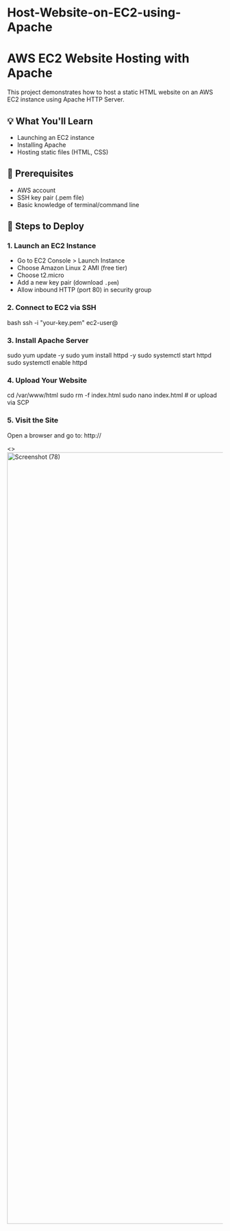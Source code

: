 # Host-Website-on-EC2-using-Apache

# AWS EC2 Website Hosting with Apache

This project demonstrates how to host a static HTML website on an AWS EC2 instance using Apache HTTP Server.

## 💡 What You'll Learn
- Launching an EC2 instance
- Installing Apache
- Hosting static files (HTML, CSS)

## 🧰 Prerequisites
- AWS account
- SSH key pair (.pem file)
- Basic knowledge of terminal/command line

## 🚀 Steps to Deploy

### 1. Launch an EC2 Instance
- Go to EC2 Console > Launch Instance
- Choose Amazon Linux 2 AMI (free tier)
- Choose t2.micro
- Add a new key pair (download `.pem`)
- Allow inbound HTTP (port 80) in security group

### 2. Connect to EC2 via SSH

bash
ssh -i "your-key.pem" ec2-user@<EC2-PUBLIC-IP>

### 3. Install Apache Server

sudo yum update -y
sudo yum install httpd -y
sudo systemctl start httpd
sudo systemctl enable httpd

### 4. Upload Your Website

cd /var/www/html
sudo rm -f index.html
sudo nano index.html  # or upload via SCP

### 5. Visit the Site

Open a browser and go to:
http://<EC2-PUBLIC-IP>

<>
<img width="2880" height="1800" alt="Screenshot (78)" src="https://github.com/user-attachments/assets/57bc3265-12b0-4ff1-8ca2-c9689291ad7a" />

